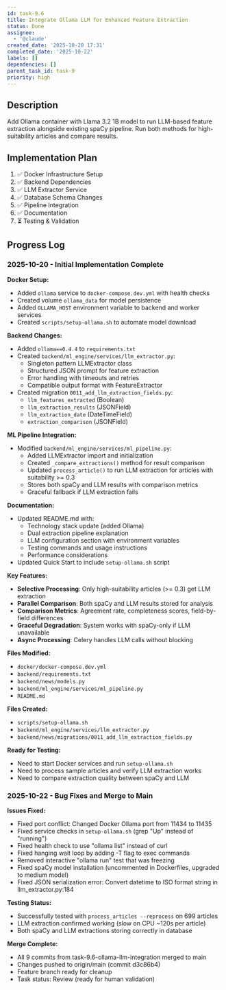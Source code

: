 ```yaml
---
id: task-9.6
title: Integrate Ollama LLM for Enhanced Feature Extraction
status: Done
assignee:
  - '@claude'
created_date: '2025-10-20 17:31'
completed_date: '2025-10-22'
labels: []
dependencies: []
parent_task_id: task-9
priority: high
---
```


## Description

<!-- SECTION:DESCRIPTION:BEGIN -->
Add Ollama container with Llama 3.2 1B model to run LLM-based feature extraction alongside existing spaCy pipeline. Run both methods for high-suitability articles and compare results.
<!-- SECTION:DESCRIPTION:END -->

## Implementation Plan

1. ✅ Docker Infrastructure Setup
2. ✅ Backend Dependencies
3. ✅ LLM Extractor Service
4. ✅ Database Schema Changes
5. ✅ Pipeline Integration
6. ✅ Documentation
7. ⏳ Testing & Validation

## Progress Log

### 2025-10-20 - Initial Implementation Complete

**Docker Setup:**
- Added `ollama` service to `docker-compose.dev.yml` with health checks
- Created volume `ollama_data` for model persistence
- Added `OLLAMA_HOST` environment variable to backend and worker services
- Created `scripts/setup-ollama.sh` to automate model download

**Backend Changes:**
- Added `ollama==0.4.4` to `requirements.txt`
- Created `backend/ml_engine/services/llm_extractor.py`:
  - Singleton pattern LLMExtractor class
  - Structured JSON prompt for feature extraction
  - Error handling with timeouts and retries
  - Compatible output format with FeatureExtractor
- Created migration `0011_add_llm_extraction_fields.py`:
  - `llm_features_extracted` (Boolean)
  - `llm_extraction_results` (JSONField)
  - `llm_extraction_date` (DateTimeField)
  - `extraction_comparison` (JSONField)

**ML Pipeline Integration:**
- Modified `backend/ml_engine/services/ml_pipeline.py`:
  - Added LLMExtractor import and initialization
  - Created `_compare_extractions()` method for result comparison
  - Updated `process_article()` to run LLM extraction for articles with suitability >= 0.3
  - Stores both spaCy and LLM results with comparison metrics
  - Graceful fallback if LLM extraction fails

**Documentation:**
- Updated README.md with:
  - Technology stack update (added Ollama)
  - Dual extraction pipeline explanation
  - LLM configuration section with environment variables
  - Testing commands and usage instructions
  - Performance considerations
- Updated Quick Start to include `setup-ollama.sh` script

**Key Features:**
- **Selective Processing**: Only high-suitability articles (>= 0.3) get LLM extraction
- **Parallel Comparison**: Both spaCy and LLM results stored for analysis
- **Comparison Metrics**: Agreement rate, completeness scores, field-by-field differences
- **Graceful Degradation**: System works with spaCy-only if LLM unavailable
- **Async Processing**: Celery handles LLM calls without blocking

**Files Modified:**
- `docker/docker-compose.dev.yml`
- `backend/requirements.txt`
- `backend/news/models.py`
- `backend/ml_engine/services/ml_pipeline.py`
- `README.md`

**Files Created:**
- `scripts/setup-ollama.sh`
- `backend/ml_engine/services/llm_extractor.py`
- `backend/news/migrations/0011_add_llm_extraction_fields.py`

**Ready for Testing:**
- Need to start Docker services and run `setup-ollama.sh`
- Need to process sample articles and verify LLM extraction works
- Need to compare extraction quality between spaCy and LLM

### 2025-10-22 - Bug Fixes and Merge to Main

**Issues Fixed:**
- Fixed port conflict: Changed Docker Ollama port from 11434 to 11435
- Fixed service checks in `setup-ollama.sh` (grep "Up" instead of "running")
- Fixed health check to use "ollama list" instead of curl
- Fixed hanging wait loop by adding -T flag to exec commands
- Removed interactive "ollama run" test that was freezing
- Fixed spaCy model installation (uncommented in Dockerfiles, upgraded to medium model)
- Fixed JSON serialization error: Convert datetime to ISO format string in llm_extractor.py:184

**Testing Status:**
- Successfully tested with `process_articles --reprocess` on 699 articles
- LLM extraction confirmed working (slow on CPU ~120s per article)
- Both spaCy and LLM extractions storing correctly in database

**Merge Complete:**
- All 9 commits from task-9.6-ollama-llm-integration merged to main
- Changes pushed to origin/main (commit d3c86b4)
- Feature branch ready for cleanup
- Task status: Review (ready for human validation)
